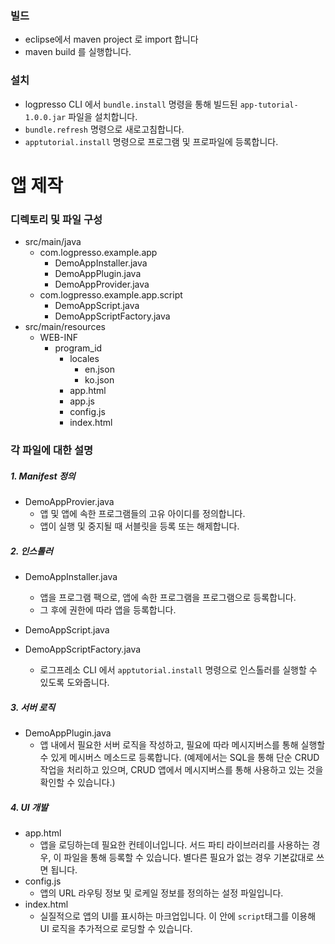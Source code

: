 ### 빌드

- eclipse에서 maven project 로 import 합니다
- maven build 를 실행합니다.

### 설치

- logpresso CLI 에서 `bundle.install` 명령을 통해 빌드된 `app-tutorial-1.0.0.jar` 파일을 설치합니다.
- `bundle.refresh` 명령으로 새로고침합니다.
- `apptutorial.install` 명령으로 프로그램 및 프로파일에 등록합니다.

# 앱 제작

### 디렉토리 및 파일 구성

- src/main/java
	- com.logpresso.example.app
		- DemoAppInstaller.java
		- DemoAppPlugin.java
		- DemoAppProvider.java
	- com.logpresso.example.app.script
		- DemoAppScript.java
		- DemoAppScriptFactory.java
- src/main/resources
	- WEB-INF
		- program_id
			- locales
				- en.json
				- ko.json
			- app.html
			- app.js
			- config.js
			- index.html

### 각 파일에 대한 설명

##### 1. Manifest 정의

- DemoAppProvier.java
	- 앱 및 앱에 속한 프로그램들의 고유 아이디를 정의합니다.
	- 앱이 실행 및 중지될 때 서블릿을 등록 또는 해제합니다.

##### 2. 인스톨러

- DemoAppInstaller.java
	- 앱을 프로그램 팩으로, 앱에 속한 프로그램을 프로그램으로 등록합니다.
	- 그 후에 권한에 따라 앱을 등록합니다.

- DemoAppScript.java
- DemoAppScriptFactory.java
	- 로그프레소 CLI 에서 `apptutorial.install` 명령으로 인스톨러를 실행할 수 있도록 도와줍니다.

##### 3. 서버 로직

- DemoAppPlugin.java
	- 앱 내에서 필요한 서버 로직을 작성하고, 필요에 따라 메시지버스를 통해 실행할 수 있게 메시버스 메소드로 등록합니다. (예제에서는 SQL을 통해 단순 CRUD 작업을 처리하고 있으며, CRUD 앱에서 메시지버스를 통해 사용하고 있는 것을 확인할 수 있습니다.)

##### 4. UI 개발

- app.html
	- 앱을 로딩하는데 필요한 컨테이너입니다. 서드 파티 라이브러리를 사용하는 경우, 이 파일을 통해 등록할 수 있습니다. 별다른 필요가 없는 경우 기본값대로 쓰면 됩니다.
- config.js
	- 앱의 URL 라우팅 정보 및 로케일 정보를 정의하는 설정 파일입니다.
- index.html
	- 실질적으로 앱의 UI를 표시하는 마크업입니다. 이 안에 `script`태그를 이용해 UI 로직을 추가적으로 로딩할 수 있습니다.